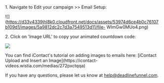 1\.  Navigate to Edit your campaign >> Email Setup: 

![](https://d33v4339jhl8k0.cloudfront.net/docs/assets/53974d6ce4b0c76107b109d1/images/5a9812dc2c7d3a7549513d11/file-
WImGw0MUo4.png)


2\. Click on 'Image URL' to copy your animated countdown code: 

![](https://d33v4339jhl8k0.cloudfront.net/docs/assets/53974d6ce4b0c76107b109d1/images/5a98135704286374f70873d9/file-7QZqDhzebr.png)

You can find iContact's tutorial on adding images to emails here:  [iContact
Upload and Insert an Image](https://icontact-
videos.wistia.com/medias/272pxctqqa)

If you have any questions, please let us know at
[help@deadlinefunnel.com](mailto:mailto:help@deadlinefunnel.com).

